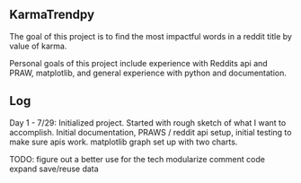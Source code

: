 ## KarmaTrendpy

The goal of this project is to find the most impactful words in a reddit title by value of karma.

Personal goals of this project include experience with Reddits api and PRAW, matplotlib, and general experience with python and documentation.

## Log

Day 1 - 7/29: Initialized project. Started with rough sketch of what I want to accomplish. Initial documentation, PRAWS / reddit api setup, initial testing to make sure apis work. matplotlib graph set up with two charts.

TODO: figure out a better use for the tech
      modularize
      comment code
      expand
      save/reuse data
